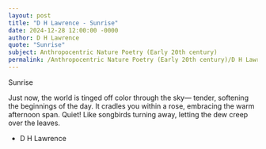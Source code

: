 ```yaml
---
layout: post
title: "D H Lawrence - Sunrise"
date: 2024-12-28 12:00:00 -0000
author: D H Lawrence
quote: "Sunrise"
subject: Anthropocentric Nature Poetry (Early 20th century)
permalink: /Anthropocentric Nature Poetry (Early 20th century)/D H Lawrence/D H Lawrence - Sunrise
---
```


Sunrise

Just now, the world is tinged
off color through the sky—
tender, softening the beginnings of the day.
It cradles you within a rose,
embracing the warm afternoon span.
Quiet! Like songbirds turning away,
letting the dew creep over the leaves.

- D H Lawrence
